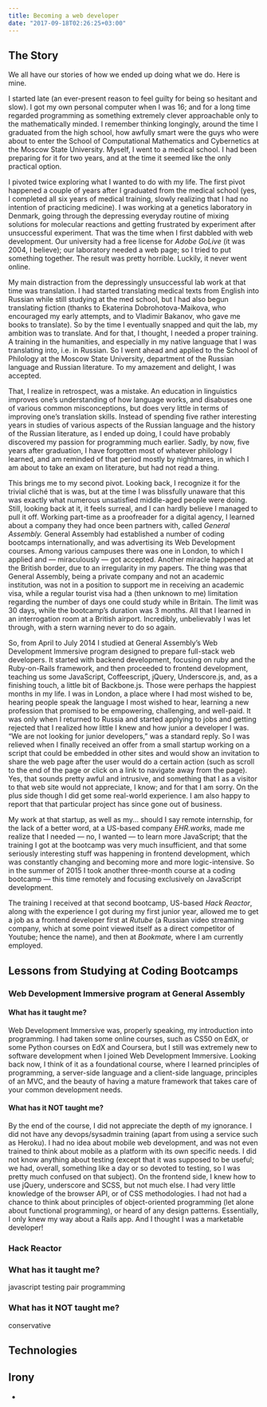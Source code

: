 ```yaml
---
title: Becoming a web developer
date: "2017-09-18T02:26:25+03:00"
---
```

## The Story
We all have our stories of how we ended up doing what we do. Here is mine.

I started late (an ever-present reason to feel guilty for being so hesitant and slow).
I got my own personal computer when I was 16; and for a long time regarded programming
as something extremely clever approachable only to the mathematically minded. I remember
thinking longingly, around the time I graduated from the high school, how awfully smart were
the guys who were about to enter the School of Computational Mathematics and Cybernetics
at the Moscow State University. Myself, I went to a medical school. I had been preparing
for it for two years, and at the time it seemed like the only practical option.

I pivoted twice exploring what I wanted to do with my life. The first pivot happened a couple of
years after I graduated from the medical school (yes, I completed all six years of medical
training, slowly realizing that I had no intention of practicing medicine). I was
working at a genetics laboratory in Denmark, going through the depressing everyday routine of
mixing solutions for molecular reactions and getting frustrated by experiment after unsuccessful
experiment. That was the time when I first dabbled with web development. Our university
had a free license for _Adobe GoLive_ (it was 2004, I believe); our laboratory needed
a web page; so I tried to put something together. The result was pretty horrible.
Luckily, it never went online.

My main distraction from the depressingly unsuccessful lab work at that time was translation.
I had started translating medical texts from English into Russian while still studying at the med school,
but I had also begun translating fiction (thanks to Ekaterina Dobrohotova-Maikova, who encouraged
my early attempts, and to Vladimir Bakanov, who gave me books to translate). So by the time I
eventually snapped and quit the lab, my ambition was to translate. And for that,
I thought, I needed a proper training. A training in the humanities, and especially
in my native language that I was translating into, i.e. in Russian. So I went ahead
and applied to the School of Philology at the Moscow State University, department of the Russian
language and Russian literature. To my amazement and delight, I was accepted.

That, I realize in retrospect, was a mistake. An education in linguistics improves
one’s understanding of how language works, and disabuses one of various common misconceptions,
but does very little in terms of improving one’s translation skills. Instead of spending five rather
interesting years in studies of various aspects of the Russian language and the history of the
Russian literature, as I ended up doing, I could have probably discovered my passion for programming much
earlier. Sadly, by now, five years after graduation, I have forgotten most of whatever philology
I learned, and am reminded of that period mostly by nightmares, in which I am about to take
an exam on literature, but had not read a thing.

This brings me to my second pivot. Looking back, I recognize it for the trivial cliché that is was,
but at the time I was blissfully unaware that this was exactly what numerous unsatisfied
middle-aged people were doing. Still, looking back at it, it feels surreal, and I can hardly believe
I managed to pull it off. Working part-time as a proofreader for a digital agency, I learned about
a company they had once been partners with, called _General Assembly._ General Assembly had
established a number of coding bootcamps internationally, and was advertising its Web Development
courses. Among various campuses there was one in London, to which I applied and — miraculously —
got accepted. Another miracle happened at the British border, due to an irregularity in my papers.
The thing was that General Assembly, being a private company and not an academic institution,
was not in a position to support me in receiving an academic visa, while a regular tourist visa
had a (then unknown to me) limitation regarding the number of days one could study while in Britain.
The limit was 30 days, while the bootcamp’s duration was 3 months. All that I learned in an
interrogation room at a British airport. Incredibly, unbelievably I was let through,
with a stern warning never to do so again.

So, from April to July 2014 I studied at General Assembly’s Web Development Immersive program
designed to prepare full-stack web developers. It started with backend development,
focusing on ruby and the Ruby-on-Rails framework, and then proceeded to frontend development,
teaching us some JavaScript, Coffeescript, jQuery, Underscore.js, and, as a finishing touch, a
little bit of Backbone.js. Those were perhaps the happiest months in my life. I was in London,
a place where I had most wished to be, hearing people speak the language I most wished to hear,
learning a new profession that promised to be empowering, challenging, and well-paid.
It was only when I returned to Russia and started applying to jobs and getting rejected
that I realized how little I knew and how junior a developer I was. “We are not looking
for junior developers,” was a standard reply. So I was relieved when I finally received
an offer from a small startup working on a script that could be embedded in other
sites and would show an invitation to share the web page after the user would do
a certain action (such as scroll to the end of the page or click on a link to navigate
away from the page). Yes, that sounds pretty awful and intrusive, and something that
I as a visitor to that web site would not appreciate, I know; and for that I am sorry.
On the plus side though I did get some real-world experience. I am also happy to report
that that particular project has since gone out of business.

My work at that startup, as well as my... should I say remote internship, for the lack
of a better word, at a US-based company _EHR.works,_ made me realize that I needed — no, I
wanted — to learn more JavaScript; that the training I got at the bootcamp was very
much insufficient, and that some seriously interesting stuff was happening in frontend
development, which was constantly changing and becoming more and more logic-intensive.
So in the summer of 2015 I took another three-month course at a coding bootcamp — this
time remotely and focusing exclusively on JavaScript development.

The training I received at that second bootcamp, US-based _Hack Reactor_, along with
the experience I got during my first junior year, allowed me to get a job as a frontend
developer first at _Rutube_ (a Russian video streaming company, which at some point
viewed itself as a direct competitor of Youtube; hence the name), and then at
_Bookmate,_ where I am currently employed.

## Lessons from Studying at Coding Bootcamps

### Web Development Immersive program at General Assembly

#### What has it taught me?
Web Development Immersive was, properly speaking, my introduction into programming.
I had taken some online courses, such as CS50 on EdX, or some Python courses on
EdX and Coursera, but I still was extremely new to software development when I
joined Web Development Immersive. Looking back now, I think of it as a foundational
course, where I learned principles of programming, a server-side language and a
client-side language, principles of an MVC, and the beauty of having
a mature framework that takes care of your common development needs.

#### What has it NOT taught me?
By the end of the course, I did not appreciate the depth of my ignorance. I did
not have any devops/sysadmin training (apart from using a service such as Heroku).
I had no idea about mobile web development, and was not even trained to think
about mobile as a platform with its own specific needs. I did not know anything about
testing (except that it was supposed to be useful; we had, overall, something like a day or so devoted
to testing, so I was pretty much confused on that subject). On the frontend side,
I knew how to use jQuery, underscore and SCSS, but not much else. I had very little
knowledge of the browser API, or of CSS methodologies. I had not had a chance
to think about principles of object-oriented programming (let alone about functional
programming), or heard of any design patterns. Essentially, I only knew my way
about a Rails app. And I thought I was a marketable developer!

### Hack Reactor

### What has it taught me?
javascript testing pair programming

### What has it NOT taught me?
conservative

## Technologies

## Irony
-
